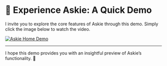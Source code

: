 # 🎥 **Experience Askie: A Quick Demo**

I invite you to explore the core features of Askie through this demo. Simply click the image below to watch the video.

[![Askie Home Demo](https://res.cloudinary.com/djpdhdrlx/image/upload/e_improve/v1743503982/Screenshot_2025-04-01_at_1.54.56_PM_vgohxo.png)](https://drive.google.com/file/d/1m6clDeIzSJpXn0ZhqOFYvUuZrwTtV-5M/view)

---

I hope this demo provides you with an insightful preview of Askie’s functionality. 🚀
